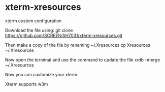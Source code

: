 # xterm-xresources
xterm custom configuration 

Download the file using: 
git clone https://github.com/SCREENISH7031/xterm-xresources.git

Then make a copy of the file by renaming ~/.Xresources
cp Xresources ~/.Xresources

Now open the terminal and use the command to update the file
xrdb -merge ~/.Xresources

Now you can customize your xterm

Xterm supports w3m
